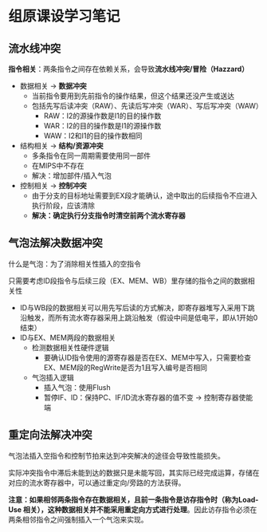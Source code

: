 # 组原课设学习笔记

## 流水线冲突

**指令相关**：两条指令之间存在依赖关系，会导致**流水线冲突/冒险（Hazzard）**

- 数据相关 -> **数据冲突**
  - 当前指令要用到先前指令的操作结果，但这个结果还没产生或送达
  - 包括先写后读冲突（RAW）、先读后写冲突（WAR）、写后写冲突（WAW）
    - RAW：I2的源操作数是I1的目的操作数
    - WAR：I2的目的操作数是I1的源操作数
    - WAW：I2和I1的目的操作数相同
- 结构相关 -> **结构/资源冲突**
  - 多条指令在同一周期需要使用同一部件
  - 在MIPS中不存在
  - 解决：增加部件/插入气泡
- 控制相关 -> **控制冲突**
  - 由于分支的目标地址需要到EX段才能确认，途中取出的后续指令不应进入执行阶段，应该清除
  - **解决：确定执行分支指令时清空前两个流水寄存器**



## 气泡法解决数据冲突

什么是气泡：为了消除相关性插入的空指令

只需要考虑ID段指令与后续三段（EX、MEM、WB）里存储的指令之间的数据相关性

- ID与WB段的数据相关可以用先写后读的方式解决，即寄存器堆写入采用下跳沿触发，而所有流水寄存器采用上跳沿触发（假设中间是低电平，即从1开始0结束）
- ID与EX、MEM两段的数据相关
  - 检测数据相关性硬件逻辑
    - 要确认ID指令使用的源寄存器是否在EX、MEM中写入，只需要检查EX、MEM段的RegWrite是否为1且写入编号是否相同
  - 气泡插入逻辑
    - 插入气泡：使用Flush
    - 暂停IF、ID：保持PC、IF/ID流水寄存器的值不变 -> 控制寄存器使能端



## 重定向法解决冲突

气泡法插入空指令和控制节拍来达到冲突解决的途径会导致性能损失。

实际冲突指令中滞后未能到达的数据只是未能写回，其实际已经完成运算，存储在对应的流水寄存器中，可以通过重定向/旁路的方法获得。

**注意：如果相邻两条指令存在数据相关，且前一条指令是访存指令时（称为Load-Use 相关），这种数据相关并不能采用重定向方式进行处理**。因此访存指令必须在两条相邻指令之间强制插入一个气泡来实现。
